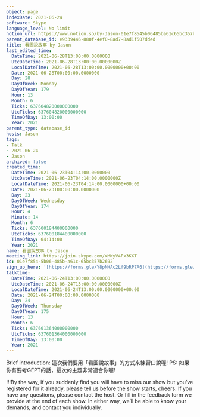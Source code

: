 ```yaml
---
object: page
indexDate: 2021-06-24
software: Skype
language_level: No limit
notion_url: https://www.notion.so/by-Jason-01e7f8545b06485ba61c65bc357b2692
parent_database_id: e9339446-880f-4ef0-8ad7-8ad1f507dded
title: 看圖說故事 by Jason
last_edited_time:
  DateTime: 2021-06-28T13:00:00.0000000
  UtcDateTime: 2021-06-28T13:00:00.0000000Z
  LocalDateTime: 2021-06-28T13:00:00.0000000+00:00
  Date: 2021-06-28T00:00:00.0000000
  Day: 28
  DayOfWeek: Monday
  DayOfYear: 179
  Hour: 13
  Month: 6
  Ticks: 637604820000000000
  UtcTicks: 637604820000000000
  TimeOfDay: 13:00:00
  Year: 2021
parent_type: database_id
hosts: Jason
tags:
- Talk
- 2021-06-24
- Jason
archived: false
created_time:
  DateTime: 2021-06-23T04:14:00.0000000
  UtcDateTime: 2021-06-23T04:14:00.0000000Z
  LocalDateTime: 2021-06-23T04:14:00.0000000+00:00
  Date: 2021-06-23T00:00:00.0000000
  Day: 23
  DayOfWeek: Wednesday
  DayOfYear: 174
  Hour: 4
  Minute: 14
  Month: 6
  Ticks: 637600184400000000
  UtcTicks: 637600184400000000
  TimeOfDay: 04:14:00
  Year: 2021
name: 看圖說故事 by Jason
meeting_link: https://join.skype.com/xMKyV4Fx3KXT
id: 01e7f854-5b06-485b-a61c-65bc357b2692
sign_up_here: '[https://forms.gle/Y8pNHAc2Lf9bRP7A6](https://forms.gle/Y8pNHAc2Lf9bRP7A6)'
talktime:
  DateTime: 2021-06-24T13:00:00.0000000
  UtcDateTime: 2021-06-24T13:00:00.0000000Z
  LocalDateTime: 2021-06-24T13:00:00.0000000+00:00
  Date: 2021-06-24T00:00:00.0000000
  Day: 24
  DayOfWeek: Thursday
  DayOfYear: 175
  Hour: 13
  Month: 6
  Ticks: 637601364000000000
  UtcTicks: 637601364000000000
  TimeOfDay: 13:00:00
  Year: 2021
---
```




Brief introduction: 這次我們要用「看圖說故事」的方式來練習口說喔!
PS: 如果你有要考GEPT的話，這次的主題非常適合你喔!

!!!By the way, if you suddenly find you will have to miss our show but you’ve registered for it already, please tell us before the show starts, cheers.
If you have any questions, please contact the host. Or fill in the feedback form we provide at the end of each show. In either way, we’ll be able to know your demands, and contact you individually.



